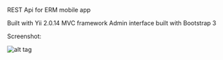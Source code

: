 REST Api for ERM mobile app

Built with Yii 2.0.14 MVC framework
Admin interface built with Bootstrap 3

Screenshot:

![alt tag](http://i.imgur.com/NyNASU9.png)
